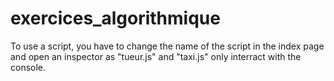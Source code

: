 # exercices_algorithmique

To use a script, you have to change the name of the script in the index page and open an inspector as "tueur.js" and "taxi.js" only interract with the console.
